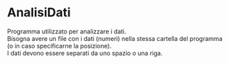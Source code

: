 # AnalisiDati
Programma utilizzato per analizzare i dati.<br>
Bisogna avere un file con i dati (numeri) nella stessa cartella del programma (o in caso specificarne la posizione).<br>
I dati devono essere separati da uno spazio o una riga.
